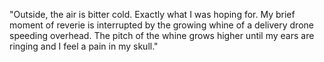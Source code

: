 "Outside, the air is bitter cold. Exactly what I was hoping for. My brief moment of reverie is interrupted by the growing whine of a delivery drone speeding overhead. The pitch of the whine grows higher until my ears are ringing and I feel a pain in my skull."